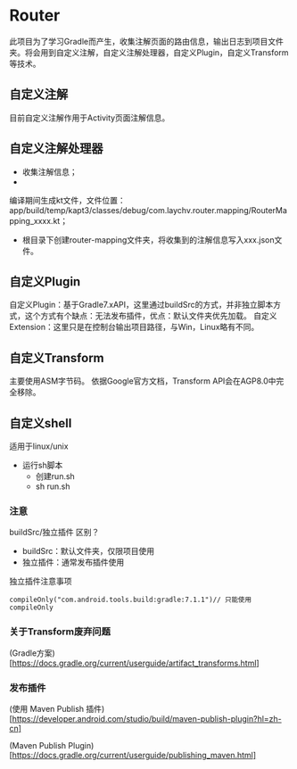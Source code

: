 # Router

此项目为了学习Gradle而产生，收集注解页面的路由信息，输出日志到项目文件夹。将会用到自定义注解，自定义注解处理器，自定义Plugin，自定义Transform等技术。

## 自定义注解

目前自定义注解作用于Activity页面注解信息。

## 自定义注解处理器

- 收集注解信息；
-
编译期间生成kt文件，文件位置：app/build/temp/kapt3/classes/debug/com.laychv.router.mapping/RouterMapping_xxxx.kt；
- 根目录下创建router-mapping文件夹，将收集到的注解信息写入xxx.json文件。

## 自定义Plugin

自定义Plugin：基于Gradle7.xAPI，这里通过buildSrc的方式，并非独立脚本方式，这个方式有个缺点：无法发布插件，优点：默认文件夹优先加载。
自定义Extension：这里只是在控制台输出项目路径，与Win，Linux略有不同。

## 自定义Transform

主要使用ASM字节码。 依据Google官方文档，Transform API会在AGP8.0中完全移除。

## 自定义shell

适用于linux/unix

- 运行sh脚本
    - 创建run.sh
    - sh run.sh

### 注意

buildSrc/独立插件 区别？ 
- buildSrc：默认文件夹，仅限项目使用  
- 独立插件：通常发布插件使用

独立插件注意事项
```
compileOnly("com.android.tools.build:gradle:7.1.1")// 只能使用compileOnly
```

### 关于Transform废弃问题 

(Gradle方案)[https://docs.gradle.org/current/userguide/artifact_transforms.html]

### 发布插件
(使用 Maven Publish 插件)[https://developer.android.com/studio/build/maven-publish-plugin?hl=zh-cn]

(Maven Publish Plugin)[https://docs.gradle.org/current/userguide/publishing_maven.html]